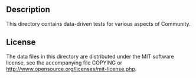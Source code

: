 Description
------------

This directory contains data-driven tests for various aspects of Community.

License
--------

The data files in this directory are distributed under the MIT software
license, see the accompanying file COPYING or
http://www.opensource.org/licenses/mit-license.php.

